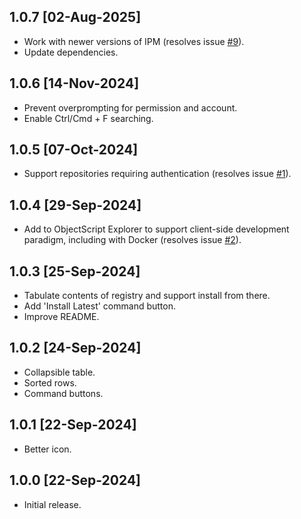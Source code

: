 ## 1.0.7 [02-Aug-2025]
* Work with newer versions of IPM (resolves issue [#9](https://github.com/gjsjohnmurray/iris-package-manager/issues/9)).
* Update dependencies.

## 1.0.6 [14-Nov-2024]
* Prevent overprompting for permission and account.
* Enable Ctrl/Cmd + F searching.

## 1.0.5 [07-Oct-2024]
* Support repositories requiring authentication (resolves issue [#1](https://github.com/gjsjohnmurray/iris-package-manager/issues/1)).

## 1.0.4 [29-Sep-2024]
* Add to ObjectScript Explorer to support client-side development paradigm, including with Docker (resolves issue [#2](https://github.com/gjsjohnmurray/iris-package-manager/issues/2)).

## 1.0.3 [25-Sep-2024]
* Tabulate contents of registry and support install from there.
* Add 'Install Latest' command button.
* Improve README.

## 1.0.2 [24-Sep-2024]
* Collapsible table.
* Sorted rows.
* Command buttons.

## 1.0.1 [22-Sep-2024]
* Better icon.

## 1.0.0 [22-Sep-2024]
* Initial release.